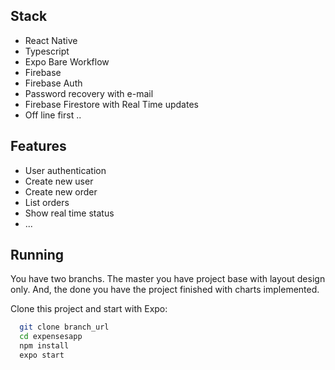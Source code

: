 ## Stack

- React Native
- Typescript
- Expo Bare Workflow
- Firebase
- Firebase Auth
- Password recovery with e-mail
- Firebase Firestore with Real Time updates
- Off line first ..


## Features

- User authentication 
- Create new user
- Create new order
- List orders
- Show real time status
- ...


## Running

You have two branchs. The master you have project base with layout design only. And, the done you have the project finished with charts implemented.

Clone this project and start with Expo: 
```bash
  git clone branch_url
  cd expensesapp
  npm install
  expo start
```

